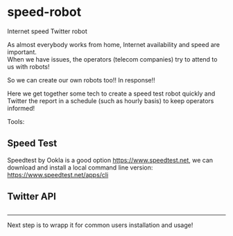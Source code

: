 # speed-robot
Internet speed Twitter robot

As almost everybody works from home, Internet availability and speed are important.<br>
When we have issues, the operators (telecom companies) try to attend to us with robots!

So we can create our own robots too!! In response!!

Here we get together some tech to create a speed test robot quickly and Twitter the report in a schedule (such as hourly basis) to keep operators informed!

Tools:

## Speed Test

Speedtest by Ookla is a good option https://www.speedtest.net, we can download and install a local command line version:
https://www.speedtest.net/apps/cli

## Twitter API

## 

---
Next step is to wrapp it for common users installation and usage!
